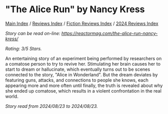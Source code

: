 # "The Alice Run" by Nancy Kress

[Main Index](../../../README.md) / [Reviews Index](../../README.md) / [Fiction Reviews Index](../README.md) / [2024 Reviews Index](README.md)

*Story can be read on-line: <https://reactormag.com/the-alice-run-nancy-kress/>*

*Rating: 3/5 Stars.*

An entertaining story of an experiment being performed by researchers on a comatose person to try to revive her. Stimulating her brain causes her to start to dream or hallucinate, which eventually turns out to be scenes connected to the story, "Alice in Wonderland". But the dream deviates by featuring guns, attacks, and connections to people she knows, each appearing more and more often until finally, the truth is revealed about why she ended up comatose, which results in a violent confrontation in the real world.

*Story read from 2024/08/23 to 2024/08/23.*
